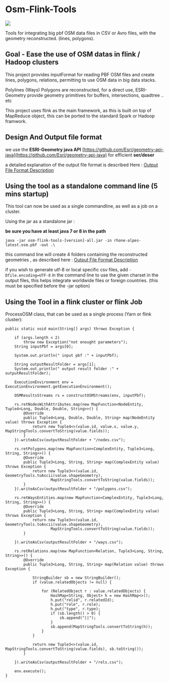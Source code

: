 # Osm-Flink-Tools

![](https://travis-ci.org/frett27/osm-flink-tools.svg?branch=master)

Tools for integrating big pbf OSM data files in CSV or Avro files, with the geometry reconstructed. (lines, polygons).


## Goal - Ease the use of OSM datas in flink / Hadoop clusters

This project provides inputFormat for reading PBF OSM files and create lines, polygons, relations, permitting to use OSM data in big data stacks.

Polylines (Ways) Polygons are reconstructed, for a direct use, ESRI-Geometry provide geometry primitives for buffers, intersections, quadtree .. etc

This project uses flink as the main framework, as this is built on top of MapReduce object, this can be ported to the standard Spark or Hadoop framwork.

## Design And Output file format


we use the **ESRI-Geometry java API** [https://github.com/Esri/geometry-api-java](https://github.com/Esri/geometry-api-java) for efficient **ser/deser** 


a detailed explanation of the output file format is described Here : [Output File Format Description](doc/exported_file_format.md)



## Using the tool as a standalone command line (5 mins startup)

This tool can now be used as a single commandline, as well as a job on a cluster.

Using the jar as a standalone jar :

__be sure you have at least java 7 or 8 in the path__

	java -jar osm-flink-tools-[version]-all.jar -in rhone-alpes-latest.osm.pbf -out .\


this command line will create 4 folders containing the reconstructed geometries , as described here : [Output File Format Description](doc/exported_file_format.md)

if you wish to generate utf-8 or local specific csv files, add `-Dfile.encoding=UTF-8` in the command line to use the given charset in the output files, this helps integrate worldwide files or foreign countries. (this must be specified before the -jar option)


## Using the Tool in a flink cluster or flink Job


ProcessOSM class, that can be used as a single process (Yarn or flink cluster):



	public static void main(String[] args) throws Exception {
	
		if (args.length < 2)
			throw new Exception("not enought parameters");
		String inputPbf = args[0];
	
		System.out.println(" input pbf :" + inputPbf);
	
		String outputResultFolder = args[1];
		System.out.println(" output result folder :" + outputResultFolder);
	
		ExecutionEnvironment env = ExecutionEnvironment.getExecutionEnvironment();
	
		OSMResultsStreams rs = constructOSMStreams(env, inputPbf);
	
		rs.retNodesWithAttributes.map(new MapFunction<NodeEntity, Tuple4<Long, Double, Double, String>>() {
			@Override
			public Tuple4<Long, Double, Double, String> map(NodeEntity value) throws Exception {
				return new Tuple4<>(value.id, value.x, value.y, MapStringTools.convertToString(value.fields));
			}
		}).writeAsCsv(outputResultFolder + "/nodes.csv");
	
		rs.retPolygons.map(new MapFunction<ComplexEntity, Tuple3<Long, String, String>>() {
			@Override
			public Tuple3<Long, String, String> map(ComplexEntity value) throws Exception {
				return new Tuple3<>(value.id, GeometryTools.toAscii(value.shapeGeometry),
						MapStringTools.convertToString(value.fields));
			}
		}).writeAsCsv(outputResultFolder + "/polygons.csv");
	
		rs.retWaysEntities.map(new MapFunction<ComplexEntity, Tuple3<Long, String, String>>() {
			@Override
			public Tuple3<Long, String, String> map(ComplexEntity value) throws Exception {
				return new Tuple3<>(value.id, GeometryTools.toAscii(value.shapeGeometry),
						MapStringTools.convertToString(value.fields));
			}
	
		}).writeAsCsv(outputResultFolder + "/ways.csv");
	
		rs.retRelations.map(new MapFunction<Relation, Tuple3<Long, String, String>>() {
			@Override
			public Tuple3<Long, String, String> map(Relation value) throws Exception {
	
				StringBuilder sb = new StringBuilder();
				if (value.relatedObjects != null) {
	
					for (RelatedObject r : value.relatedObjects) {
						HashMap<String, Object> h = new HashMap<>();
						h.put("relid", r.relatedId);
						h.put("role", r.role);
						h.put("type", r.type);
						if (sb.length() > 0) {
							sb.append("||");
						}
						sb.append(MapStringTools.convertToString(h));
					}
				}
	
				return new Tuple3<>(value.id, MapStringTools.convertToString(value.fields), sb.toString());
			}
	
		}).writeAsCsv(outputResultFolder + "/rels.csv");
	
		env.execute();
	}


